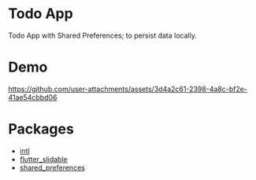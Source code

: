 # Todo App

Todo App with Shared Preferences; to persist data locally.

# Demo

https://github.com/user-attachments/assets/3d4a2c61-2398-4a8c-bf2e-41ae54cbbd06

# Packages

- [intl](https://pub.dev/packages/intl)
- [flutter_slidable](https://pub.dev/packages/flutter_slidable)
- [shared_preferences](https://pub.dev/packages/shared_preferences)

